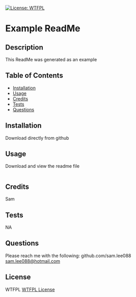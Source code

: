 
  
  [![License: WTFPL](https://img.shields.io/badge/License-WTFPL-brightgreen.svg)](http://www.wtfpl.net/about/)
  
  # Example ReadMe

  ## Description

  This ReadMe was generated as an example 


  ## Table of Contents
  - [Installation](#Installation)
  - [Usage](#Usage)
  - [Credits](#Credits)
  - [Tests](#Tests)
  - [Questions](#Questions)

  ## Installation

  Download directly from github


  ## Usage

  Download and view the readme file

  ![]()


  ## Credits

  Sam


  ## Tests

  NA


  ## Questions

  Please reach me with the following:
  github.com/sam.lee088
  sam.lee088@hotmail.com

  ## License

  WTFPL
  [WTFPL License](http://www.wtfpl.net/about/)


